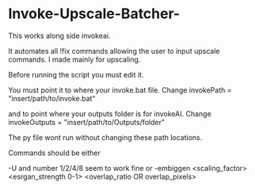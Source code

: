 # Invoke-Upscale-Batcher-

This works along side invokeai. 

It automates all !fix commands allowing the user to input upscale commands. I made mainly for upscaling. 

Before running the script you must edit it. 

You must point it to where your invoke.bat file. Change invokePath = "insert/path/to/invoke.bat"


and to point where your outputs folder is for invokeAI. Change invokeOutputs = "insert/path/to/Outputs/folder"

The py file wont run without changing these path locations. 

Commands should be either

-U and number 1/2/4/8 seem to work fine
or 
-embiggen <scaling_factor> <esrgan_strength 0-1> <overlap_ratio OR overlap_pixels> 
